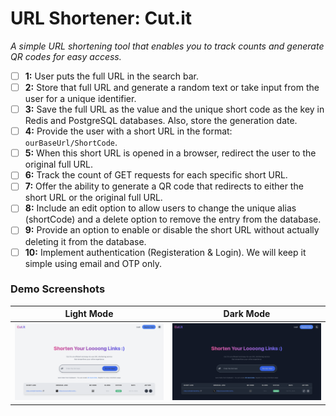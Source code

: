 # URL Shortener: Cut.it
*A simple URL shortening tool that enables you to track counts and generate QR codes for easy access.*


- [ ] **1:** User puts the full URL in the search bar.
- [ ] **2:** Store that full URL and generate a random text or take input from the user for a unique identifier.
- [ ] **3:** Save the full URL as the value and the unique short code as the key in Redis and PostgreSQL databases. Also, store the generation date.
- [ ] **4:** Provide the user with a short URL in the format: `ourBaseUrl/ShortCode`.
- [ ] **5:** When this short URL is opened in a browser, redirect the user to the original full URL.
- [ ] **6:** Track the count of GET requests for each specific short URL.
- [ ] **7:** Offer the ability to generate a QR code that redirects to either the short URL or the original full URL.
- [ ] **8:** Include an edit option to allow users to change the unique alias (shortCode) and a delete option to remove the entry from the database.
- [ ] **9:** Provide an option to enable or disable the short URL without actually deleting it from the database.
- [ ] **10:** Implement authentication (Registeration & Login). We will keep it simple using email and OTP only.

### Demo Screenshots
Light Mode | Dark Mode
:---------:|:---------:
![Light Mode](assets/demo_light.png) | ![Dark Mode](assets/demo_dark.png)
